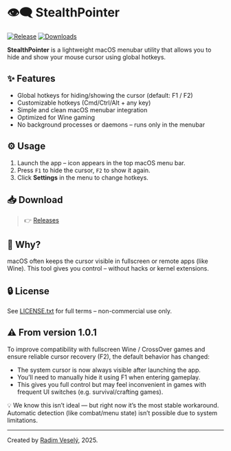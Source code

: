 # 👁️‍🗨️ StealthPointer

[![Release](https://img.shields.io/github/v/release/Alien4042x/StealthPointer)](https://github.com/Alien4042x/StealthPointer/releases)
[![Downloads](https://img.shields.io/github/downloads/Alien4042x/StealthPointer/total)](https://github.com/Alien4042x/StealthPointer/releases)

**StealthPointer** is a lightweight macOS menubar utility that allows you to hide and show your mouse cursor using global hotkeys.

## ✨ Features

- Global hotkeys for hiding/showing the cursor (default: F1 / F2)
- Customizable hotkeys (Cmd/Ctrl/Alt + any key)
- Simple and clean macOS menubar integration
- Optimized for Wine gaming
- No background processes or daemons – runs only in the menubar

## ⚙️ Usage

1. Launch the app – icon appears in the top macOS menu bar.
2. Press `F1` to hide the cursor, `F2` to show it again.
3. Click **Settings** in the menu to change hotkeys.

## 📥 Download

> 👉 [Releases](https://github.com/Alien4042x/StealthPointer/releases)

## 🧠 Why?

macOS often keeps the cursor visible in fullscreen or remote apps (like Wine).
This tool gives you control – without hacks or kernel extensions.

## 🔒 License

See [LICENSE.txt](LICENSE.txt) for full terms – non-commercial use only.

## ⚠️ From version 1.0.1

To improve compatibility with fullscreen Wine / CrossOver games and ensure reliable cursor recovery (F2),
the default behavior has changed:
- The system cursor is now always visible after launching the app.
- You’ll need to manually hide it using F1 when entering gameplay.
- This gives you full control but may feel inconvenient in games with frequent UI switches (e.g. survival/crafting games).

💡 We know this isn’t ideal — but right now it’s the most stable workaround.
Automatic detection (like combat/menu state) isn’t possible due to system limitations.

---

Created by [Radim Veselý](https://github.com/Alien4042x/), 2025.

